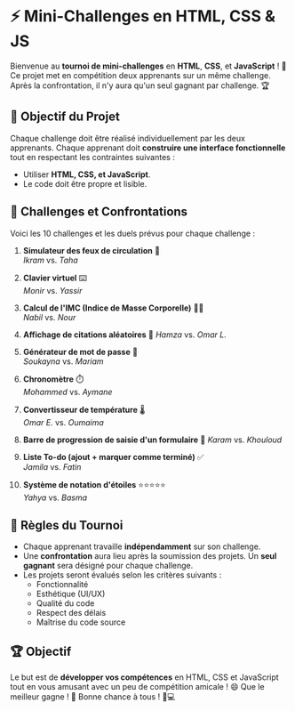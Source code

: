 # ⚡️ Mini-Challenges en HTML, CSS & JS

Bienvenue au **tournoi de mini-challenges** en **HTML**, **CSS**, et **JavaScript** ! 🎉 Ce projet met en compétition deux apprenants sur un même challenge. Après la confrontation, il n'y aura qu'un seul gagnant par challenge. 🏆

## 📝 Objectif du Projet

Chaque challenge doit être réalisé individuellement par les deux apprenants. Chaque apprenant doit **construire une interface fonctionnelle** tout en respectant les contraintes suivantes :
- Utiliser **HTML, CSS, et JavaScript**.
- Le code doit être propre et lisible.

## 🚀 Challenges et Confrontations

Voici les 10 challenges et les duels prévus pour chaque challenge :

1. **Simulateur des feux de circulation** 🚦  
   _Ikram_ vs. _Taha_

2. **Clavier virtuel** ⌨️  
   _Monir_ vs. _Yassir_

3. **Calcul de l'IMC (Indice de Masse Corporelle)** 🧍‍♂  
   _Nabil_ vs. _Nour_

4. **Affichage de citations aléatoires** 📜 
   _Hamza_ vs. _Omar L._

5. **Générateur de mot de passe** 🔐  
   _Soukayna_ vs. _Mariam_

6. **Chronomètre** ⏱️  
   _Mohammed_ vs. _Aymane_

7. **Convertisseur de température** 🌡️  
   _Omar E._ vs. _Oumaima_

8. **Barre de progression de saisie d'un formulaire** 📝 
   _Karam_ vs. _Khouloud_

9. **Liste To-do (ajout + marquer comme terminé)** ✅  
   _Jamila_ vs. _Fatin_

10. **Système de notation d'étoiles** ⭐⭐⭐⭐⭐  
   _Yahya_ vs. _Basma_

## 🌟 Règles du Tournoi

- Chaque apprenant travaille **indépendamment** sur son challenge.
- Une **confrontation** aura lieu après la soumission des projets. Un **seul gagnant** sera désigné pour chaque challenge.
- Les projets seront évalués selon les critères suivants :
  - Fonctionnalité
  - Esthétique (UI/UX)
  - Qualité du code
  - Respect des délais
  - Maîtrise du code source

## 🏆 Objectif

Le but est de **développer vos compétences** en HTML, CSS et JavaScript tout en vous amusant avec un peu de compétition amicale ! 😄 Que le meilleur gagne ! 🎉
Bonne chance à tous ! 💪💻
